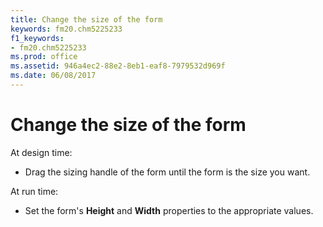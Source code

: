 ```yaml
---
title: Change the size of the form
keywords: fm20.chm5225233
f1_keywords:
- fm20.chm5225233
ms.prod: office
ms.assetid: 946a4ec2-88e2-8eb1-eaf8-7979532d969f
ms.date: 06/08/2017
---
```



# Change the size of the form

At design time:



- Drag the sizing handle of the form until the form is the size you want.
    

At run time:


- Set the form's **Height** and **Width** properties to the appropriate values.
    


